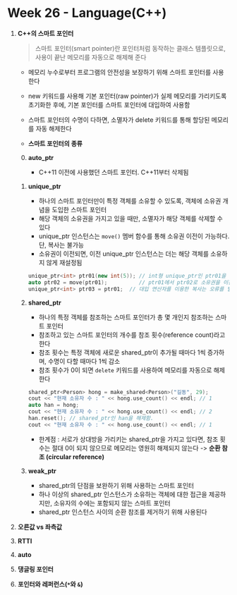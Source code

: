 # Week 26 - Language(C++)

1. **C++의 스마트 포인터**

   > 스마트 포인터(smart pointer)란 포인터처럼 동작하는 클래스 템플릿으로, 사용이 끝난 메모리를 자동으로 해제해 준다

   - 메모리 누수로부터 프로그램의 안전성을 보장하기 위해 스마트 포인터를 사용한다
   - new 키워드를 사용해 기본 포인터(raw pointer)가 실제 메모리를 가리키도록 초기화한 후에, 기본 포인터를 스마트 포인터에 대입하여 사용함
   - 스마트 포인터의 수명이 다하면, 소멸자가 delete 키워드를 통해 할당된 메모리를 자동 해제한다

   - **스마트 포인터의 종류**
    0. **auto_ptr**
        - C++11 이전에 사용했던 스마트 포인터. C++11부터 삭제됨

    1. **unique_ptr**
        - 하나의 스마트 포인터만이 특정 객체를 소유할 수 있도록, 객체에 소유권 개념을 도입한 스마트 포인터
        - 해당 객체의 소유권을 가지고 있을 때만, 소멸자가 해당 객체를 삭제할 수 있다
        - unique_ptr 인스턴스는 `move()` 멤버 함수를 통해 소유권 이전이 가능하다. 단, 복사는 불가능
        - 소유권이 이전되면, 이전 unique_ptr 인스턴스는 더는 해당 객체를 소유하지 않게 재설정됨

        ```cpp
        unique_ptr<int> ptr01(new int(5)); // int형 unique_ptr인 ptr01을 선언하고 초기화함.
        auto ptr02 = move(ptr01);          // ptr01에서 ptr02로 소유권을 이전함.
        unique_ptr<int> ptr03 = ptr01;  // 대입 연산자를 이용한 복사는 오류를 발생시킴. 
        ```
    
    2. **shared_ptr**

        - 하나의 특정 객체를 참조하는 스마트 포인터가 총 몇 개인지 참조하는 스마트 포인터
        - 참조하고 있는 스마트 포인터의 개수를 참조 횟수(reference count)라고 한다
        - 참조 횟수는 특정 객체에 새로운 shared_ptr이 추가될 때마다 1씩 증가하며, 수명이 다할 때마다 1씩 감소
        - 참조 횟수가 0이 되면 `delete` 키워드를 사용하여 메모리를 자동으로 해제한다

        ```cpp
        shared_ptr<Person> hong = make_shared<Person>("길동", 29);
        cout << "현재 소유자 수 : " << hong.use_count() << endl; // 1
        auto han = hong;
        cout << "현재 소유자 수 : " << hong.use_count() << endl; // 2
        han.reset(); // shared_ptr인 han을 해제함.
        cout << "현재 소유자 수 : " << hong.use_count() << endl; // 1
        ```

        - 한계점 : 서로가 상대방을 가리키는 shared_ptr을 가지고 있다면, 참조 횟수는 절대 0이 되지 않으므로 메모리는 영원히 해제되지 않는다 -> **순환 참조 (circular reference)**

    3. **weak_ptr**

        - shared_ptr의 단점을 보완하기 위해 사용하는 스마트 포인터
        - 하나 이상의 shared_ptr 인스턴스가 소유하는 객체에 대한 접근을 제공하지만, 소유자의 수에는 포함되지 않는 스마트 포인터
        - shared_ptr 인스턴스 사이의 순환 참조를 제거하기 위해 사용된다


2. **오른값 vs 좌측값**


3. **RTTI**


4. **auto**


5. **댕글링 포인터**


6. **포인터와 레퍼런스(`*`와 `&`)**


